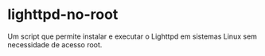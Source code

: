 # lighttpd-no-root
Um script que permite instalar e executar o Lighttpd em sistemas Linux sem necessidade de acesso root.
